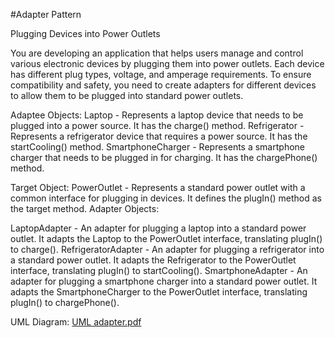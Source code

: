 #Adapter Pattern

Plugging Devices into Power Outlets

You are developing an application that helps users manage and control various electronic devices by plugging them into power outlets. 
Each device has different plug types, voltage, and amperage requirements. To ensure compatibility and safety, you need to create adapters for different devices to allow them to be plugged into standard power outlets.

Adaptee Objects:
Laptop - Represents a laptop device that needs to be plugged into a power source. It has the charge() method.
Refrigerator - Represents a refrigerator device that requires a power source. It has the startCooling() method.
SmartphoneCharger - Represents a smartphone charger that needs to be plugged in for charging. It has the chargePhone() method.

Target Object:
PowerOutlet - Represents a standard power outlet with a common interface for plugging in devices. It defines the plugIn() method as the target method.
Adapter Objects:

LaptopAdapter - An adapter for plugging a laptop into a standard power outlet. It adapts the Laptop to the PowerOutlet interface, translating plugIn() to charge().
RefrigeratorAdapter - An adapter for plugging a refrigerator into a standard power outlet. It adapts the Refrigerator to the PowerOutlet interface, translating plugIn() to startCooling().
SmartphoneAdapter - An adapter for plugging a smartphone charger into a standard power outlet. It adapts the SmartphoneCharger to the PowerOutlet interface, translating plugIn() to chargePhone().

UML Diagram: [UML adapter.pdf](https://github.com/ChrisCayabyab/adapterPattern/files/13068891/UML.adapter.pdf)
